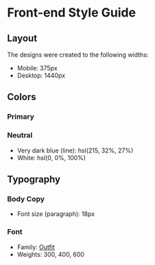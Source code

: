 # Front-end Style Guide

## Layout

The designs were created to the following widths:

- Mobile: 375px
- Desktop: 1440px

## Colors

### Primary

<!-- - Soft blue: hsl(215, 51%, 70%) -->
<!-- - Cyan: hsl(178, 100%, 50%) -->

### Neutral

<!-- - Very dark blue (main BG): hsl(217, 54%, 11%) -->
<!-- - Very dark blue (card BG): hsl(216, 50%, 16%) -->
- Very dark blue (line): hsl(215, 32%, 27%)
- White: hsl(0, 0%, 100%)

## Typography

### Body Copy

- Font size (paragraph): 18px

### Font

- Family: [Outfit](https://fonts.google.com/specimen/Outfit)
- Weights: 300, 400, 600
